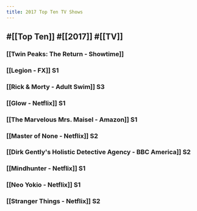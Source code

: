 ```yaml
---
title: 2017 Top Ten TV Shows
---
```


## #[[Top Ten]] #[[2017]] #[[TV]]
### [[Twin Peaks: The Return - Showtime]]

### [[Legion - FX]] S1

### [[Rick & Morty - Adult Swim]] S3

### [[Glow - Netflix]] S1

### [[The Marvelous Mrs. Maisel - Amazon]] S1

### [[Master of None - Netflix]] S2

### [[Dirk Gently's Holistic Detective Agency - BBC America]] S2

### [[Mindhunter - Netflix]] S1

### [[Neo Yokio - Netflix]] S1

### [[Stranger Things - Netflix]] S2
